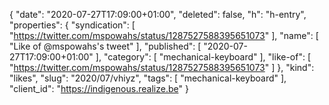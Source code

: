{
  "date": "2020-07-27T17:09:00+01:00",
  "deleted": false,
  "h": "h-entry",
  "properties": {
    "syndication": [
      "https://twitter.com/mspowahs/status/1287527588395651073"
    ],
    "name": [
      "Like of @mspowahs's tweet"
    ],
    "published": [
      "2020-07-27T17:09:00+01:00"
    ],
    "category": [
      "mechanical-keyboard"
    ],
    "like-of": [
      "https://twitter.com/mspowahs/status/1287527588395651073"
    ]
  },
  "kind": "likes",
  "slug": "2020/07/vhiyz",
  "tags": [
    "mechanical-keyboard"
  ],
  "client_id": "https://indigenous.realize.be"
}
